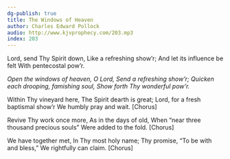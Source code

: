 ```yaml
---
dg-publish: true
title: The Windows of Heaven
author: Charles Edward Pollock
audio: http://www.kjvprophecy.com/203.mp3
index: 203
---
```


Lord, send Thy Spirit down,
Like a refreshing show’r;
And let its influence be felt
With pentecostal pow’r.

*Open the windows of heaven, O Lord,
Send a refreshing show’r;
Quicken each drooping, famishing soul,
Show forth Thy wonderful pow’r.*

Within Thy vineyard here,
The Spirit dearth is great;
Lord, for a fresh baptismal show’r
We humbly pray and wait. [Chorus]

Revive Thy work once more,
As in the days of old,
When “near three thousand precious souls”
Were added to the fold. [Chorus]

We have together met,
In Thy most holy name;
Thy promise, “To be with and bless,”
We rightfully can claim. [Chorus]